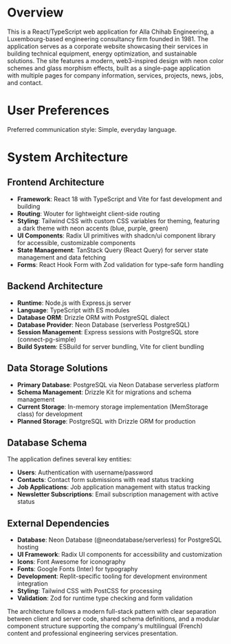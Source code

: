 # Overview

This is a React/TypeScript web application for Alla Chihab Engineering, a Luxembourg-based engineering consultancy firm founded in 1981. The application serves as a corporate website showcasing their services in building technical equipment, energy optimization, and sustainable solutions. The site features a modern, web3-inspired design with neon color schemes and glass morphism effects, built as a single-page application with multiple pages for company information, services, projects, news, jobs, and contact.

# User Preferences

Preferred communication style: Simple, everyday language.

# System Architecture

## Frontend Architecture
- **Framework**: React 18 with TypeScript and Vite for fast development and building
- **Routing**: Wouter for lightweight client-side routing
- **Styling**: Tailwind CSS with custom CSS variables for theming, featuring a dark theme with neon accents (blue, purple, green)
- **UI Components**: Radix UI primitives with shadcn/ui component library for accessible, customizable components
- **State Management**: TanStack Query (React Query) for server state management and data fetching
- **Forms**: React Hook Form with Zod validation for type-safe form handling

## Backend Architecture
- **Runtime**: Node.js with Express.js server
- **Language**: TypeScript with ES modules
- **Database ORM**: Drizzle ORM with PostgreSQL dialect
- **Database Provider**: Neon Database (serverless PostgreSQL)
- **Session Management**: Express sessions with PostgreSQL store (connect-pg-simple)
- **Build System**: ESBuild for server bundling, Vite for client bundling

## Data Storage Solutions
- **Primary Database**: PostgreSQL via Neon Database serverless platform
- **Schema Management**: Drizzle Kit for migrations and schema management
- **Current Storage**: In-memory storage implementation (MemStorage class) for development
- **Planned Storage**: PostgreSQL with Drizzle ORM for production

## Database Schema
The application defines several key entities:
- **Users**: Authentication with username/password
- **Contacts**: Contact form submissions with read status tracking
- **Job Applications**: Job application management with status tracking
- **Newsletter Subscriptions**: Email subscription management with active status

## External Dependencies
- **Database**: Neon Database (@neondatabase/serverless) for PostgreSQL hosting
- **UI Framework**: Radix UI components for accessibility and customization
- **Icons**: Font Awesome for iconography
- **Fonts**: Google Fonts (Inter) for typography
- **Development**: Replit-specific tooling for development environment integration
- **Styling**: Tailwind CSS with PostCSS for processing
- **Validation**: Zod for runtime type checking and form validation

The architecture follows a modern full-stack pattern with clear separation between client and server code, shared schema definitions, and a modular component structure supporting the company's multilingual (French) content and professional engineering services presentation.